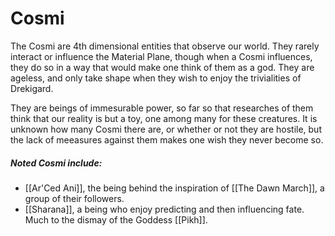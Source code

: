 # Cosmi
The Cosmi are 4th dimensional entities that observe our world. They rarely interact or influence the Material Plane, though when a Cosmi influences, they do so in a way that would make one think of them as a god. They are ageless, and only take shape when they wish to enjoy the trivialities of Drekigard.

They are beings of immesurable power, so far so that researches of them think that our reality is but a toy, one among many for these creatures. It is unknown how many Cosmi there are, or whether or not they are hostile, but the lack of meeasures against them makes one wish they never become so.

##### Noted Cosmi include:
- [[Ar'Ced Ani]], the being behind the inspiration of [[The Dawn March]], a group of their followers.
- [[Sharana]], a being who enjoy predicting and then influencing fate. Much to the dismay of the Goddess [[Pikh]].

